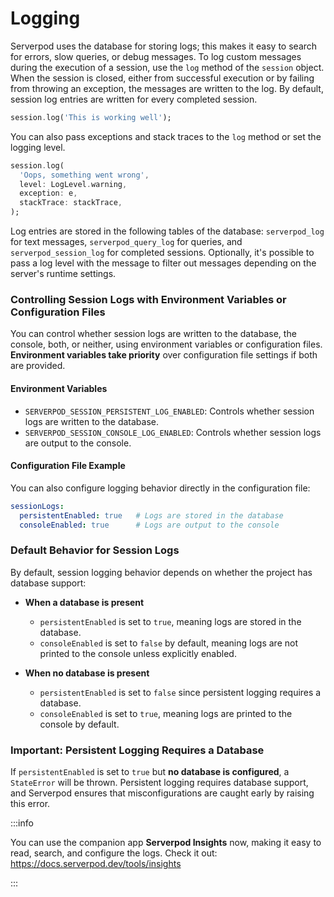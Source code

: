 # Logging

Serverpod uses the database for storing logs; this makes it easy to search for errors, slow queries, or debug messages. To log custom messages during the execution of a session, use the `log` method of the `session` object. When the session is closed, either from successful execution or by failing from throwing an exception, the messages are written to the log. By default, session log entries are written for every completed session.

```dart
session.log('This is working well');
```

You can also pass exceptions and stack traces to the `log` method or set the logging level.

```dart
session.log(
  'Oops, something went wrong',
  level: LogLevel.warning,
  exception: e,
  stackTrace: stackTrace,
);
```

Log entries are stored in the following tables of the database: `serverpod_log` for text messages, `serverpod_query_log` for queries, and `serverpod_session_log` for completed sessions. Optionally, it's possible to pass a log level with the message to filter out messages depending on the server's runtime settings.

### Controlling Session Logs with Environment Variables or Configuration Files

You can control whether session logs are written to the database, the console, both, or neither, using environment variables or configuration files. **Environment variables take priority** over configuration file settings if both are provided.

#### Environment Variables

- `SERVERPOD_SESSION_PERSISTENT_LOG_ENABLED`: Controls whether session logs are written to the database.
- `SERVERPOD_SESSION_CONSOLE_LOG_ENABLED`: Controls whether session logs are output to the console.

#### Configuration File Example

You can also configure logging behavior directly in the configuration file:

```yaml
sessionLogs:
  persistentEnabled: true   # Logs are stored in the database
  consoleEnabled: true      # Logs are output to the console
```

### Default Behavior for Session Logs

By default, session logging behavior depends on whether the project has database support:

- **When a database is present**

  - `persistentEnabled` is set to `true`, meaning logs are stored in the database.
  - `consoleEnabled` is set to `false` by default, meaning logs are not printed to the console unless explicitly enabled.
  
- **When no database is present**

  - `persistentEnabled` is set to `false` since persistent logging requires a database.
  - `consoleEnabled` is set to `true`, meaning logs are printed to the console by default.

### Important: Persistent Logging Requires a Database

If `persistentEnabled` is set to `true` but **no database is configured**, a `StateError` will be thrown. Persistent logging requires database support, and Serverpod ensures that misconfigurations are caught early by raising this error.

:::info

You can use the companion app **Serverpod Insights** now, making it easy to read, search, and configure the logs. Check it out: https://docs.serverpod.dev/tools/insights

:::
